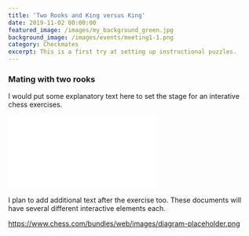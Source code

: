 ```yaml
---
title: 'Two Rooks and King versus King'
date: 2019-11-02 00:00:00
featured_image: /images/my_background_green.jpg
background_image: /images/events/meeting1-1.png
category: Checkmates
excerpt: This is a first try at setting up instructional puzzles.
---
```


### Mating with two rooks
I would put some explanatory text here to set the stage for an interative chess exercises.

<div class="responsiveGame">
<iframe allowTransparency="true" border="0" frameborder="0" src="//www.chess.com/emboard?id=6352908"></iframe>
</div>

I plan to add additional text after the exercise too. These documents will have several different interactive elements each.

https://www.chess.com/bundles/web/images/diagram-placeholder.png
